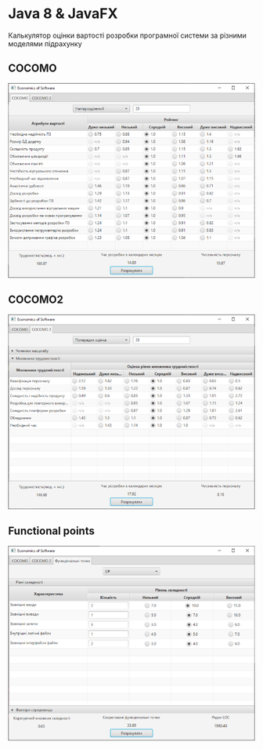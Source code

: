 # Java 8 & JavaFX
Калькулятор оцінки вартості розробки програмної системи за різними моделями підрахунку

## COCOMO
![COCOMO](images/cocomo.png)

## COCOMO2
![COCOMO2](images/cocomo2.png)

## Functional points
![FUNCTIONAL_POINTS](images/functional_points.png)